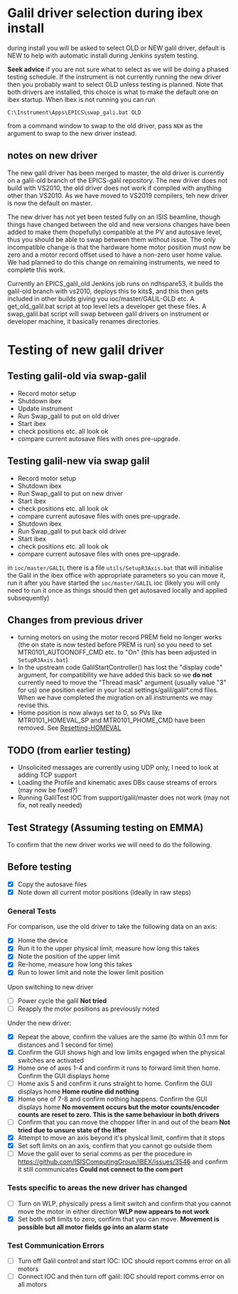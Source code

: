 # Galil driver selection during ibex install

during install you will be asked to select OLD or NEW galil driver, default is NEW to help with automatic install during Jenkins system testing.

**Seek advice** if you are not sure what to select as we will be doing a phased testing schedule. If the instrument is not currently running the new driver then you probably want to select OLD unless testing is planned. Note that both drivers are installed, this choice is what to make the default one on ibex startup. When ibex is not running you can run
```
C:\Instrument\Apps\EPICS\swap_gali.bat OLD
```
from a command window to swap to the old driver, pass `NEW` as the argument to swap to the new driver instead.

## notes on new driver

The new galil driver has been merged to master, the old driver is currently on a galil-old branch of the EPICS-galil repository. The new driver does not build with VS2010, the old driver does not work if compiled with anything other than VS2010. As we have moved to VS2019 compilers, teh new driver is now the default on master.

The new driver has not yet been tested fully on an ISIS beamline, though things have changed between the old and new versions changes have been added to make them (hopefully) compatible at the PV and autosave level, thus you should be able to swap between them without issue. The only incompatible change is that the hardware home motor position must now be zero and a motor record offset used to have a non-zero user home value. We had planned to do this change on remaining instruments, we need to complete this work.

Currently an EPICS_galil_old Jenkins job runs on ndhspare53, it builds the galil-old branch with vs2010, deploys this to kits$, and this then gets included in other builds giving you ioc/master/GALIL-OLD etc. A get_old_galil.bat script at top level lets a developer get these files. A swap_galil.bat script will swap between galil drivers on instrument or developer machine, it basically renames directories.

# Testing of new galil driver

## Testing galil-old via swap-galil 

* Record motor setup
* Shutdown ibex
* Update instrument
* Run Swap_galil to put on old driver
* Start ibex
* check positions etc. all look ok
* compare current autosave files with ones pre-upgrade.

## Testing galil-new via swap galil

* Record motor setup
* Shutdown ibex
* Run Swap_galil to put on new driver
* Start ibex
* check positions etc. all look ok
* compare current autosave files with ones pre-upgrade.
* Shutdown ibex
* Run Swap_galil to put back old driver
* Start ibex
* check positions etc. all look ok
* compare current autosave files with ones pre-upgrade.

in `ioc/master/GALIL` there is a file  `utils/SetupR3Axis.bat`  that will initialise the Galil in the ibex office with appropriate parameters so you can move it, run it after you have started the `ioc/master/GALIL` ioc (likely you will only need to run it once as things should then get autosaved locally and applied subsequently)
 
## Changes from previous driver

* turning motors on using the motor record PREM field no longer works (the on state is now tested before PREM is run) so you need to set MTR0101_AUTOONOFF_CMD etc. to "On" (this has been adjusted in `SetupR3Axis.bat`)
* In the upstream code GalilStartController() has lost the "display code" argument, for compatibility we have added this back so we **do not** currently need to move the "Thread mask" argument (usually value "3" for us) one position earlier in your local settings/galil/galil*.cmd files. When we have completed the migration on all instruments we may revise this. 
* Home position is now always set to 0, so PVs like MTR0101_HOMEVAL_SP and MTR0101_PHOME_CMD have been removed. See [Resetting-HOMEVAL](Resetting-HOMEVAL)

## TODO (from earlier testing)

* Unsolicited messages are currently using UDP only, I need to look at adding TCP support
* Loading the Profile and kinematic axes DBs cause streams of errors (may now be fixed?) 
* Running GalilTest IOC from support/galil/master does not work (may not fix, not really needed)
  
## Test Strategy (Assuming testing on EMMA)

To confirm that the new driver works we will need to do the following.

## Before testing
- [x] Copy the autosave files
- [x] Note down all current motor positions (ideally in raw steps)

### General Tests

For comparison, use the old driver to take the following data on an axis:
- [x] Home the device  
- [x] Run it to the upper physical limit, measure how long this takes
- [x] Note the position of the upper limit
- [x] Re-home, measure how long this takes
- [x] Run to lower limit and note the lower limit position

Upon switching to new driver 
- [ ] Power cycle the galil **Not tried**
- [ ] Reapply the motor positions as previously noted 

Under the new driver:
- [x] Repeat the above, confirm the values are the same (to within 0.1 mm for distances and 1 second for time)
- [x] Confirm the GUI shows high and low limits engaged when the physical switches are activated
- [x] Home one of axes 1-4 and confirm it runs to forward limit then home. Confirm the GUI displays home
- [ ] Home axis 5 and confirm it runs straight to home. Confirm the GUI displays home **Home routine did nothing**
- [x] Home one of 7-8 and confirm nothing happens. Confirm the GUI displays home **No movement occurs but the motor counts/encoder counts are reset to zero. This is the same behaviour in both drivers**
- [ ] Confirm that you can move the chopper lifter in and out of the beam **Not tried due to unsure state of the lifter**
- [x] Attempt to move an axis beyond it's physical limit, confirm that it stops
- [x] Set soft limits on an axis, confirm that you cannot go outside them
- [ ] Move the galil over to serial comms as per the procedure in https://github.com/ISISComputingGroup/IBEX/issues/3546 and confirm it still communicates **Could not connect to the com port**

### Tests specific to areas the new driver has changed
- [ ] Turn on WLP, physically press a limit switch and confirm that you cannot move the motor in either direction **WLP now appears to not work**
- [x] Set both soft limits to zero, confirm that you can move. **Movement is possible but all motor fields go into an alarm state**

### Test Communication Errors
- [ ] Turn off Galil control and start IOC: IOC should report comms error on all motors
- [ ] Connect IOC and then turn off galil: IOC should report comms error on all motors
